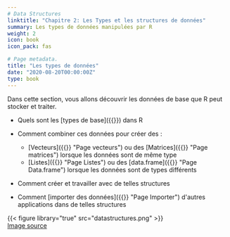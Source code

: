 ```yaml
---
# Data Structures
linktitle: "Chapitre 2: Les Types et les structures de données"
summary: Les types de données manipulées par R
weight: 2
icon: book
icon_pack: fas

# Page metadata.
title: "Les types de données"
date: "2020-08-20T00:00:00Z"
type: book  
---
```


Dans cette section, vous allons découvrir les données de base que R peut stocker et traiter. 

* Quels sont les [types de base]({{<relref path="2019-02-19-basic-data-types">}})  dans R

* Comment combiner ces données pour créer des : 
   
  + [Vecteurs]({{<relref path="2019-02-27-vectors">}} "Page vecteurs") ou des [Matrices]({{<relref path="2019-03-07-matrices">}} "Page matrices") lorsque les données sont de même type
  + [Listes]({{<relref path="2019-03-05-lists">}} "Page Listes")  ou des [data.frame]({{<relref path="2020-08-r-data-frames">}} "Page Data.frame") lorsque les données sont de types différents

* Comment créer et travailler avec de telles structures  
* Comment [importer des données]({{<relref path="2019-02-15-import-data">}} "Page Importer") d'autres applications dans de telles structures


{{< figure library="true" src="datastructures.png" >}}  
<a href="https://hackernoon.com/50-data-structure-and-algorithms-interview-questions-for-programmers-b4b1ac61f5b0" target="_blank">Image source</a>

